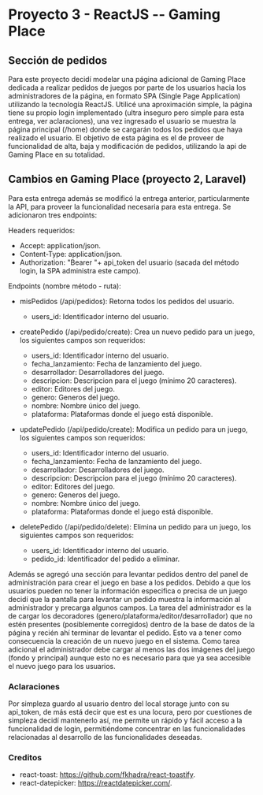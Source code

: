 # Proyecto 3 - ReactJS -- Gaming Place
## Sección de pedidos

Para este proyecto decidí modelar una página adicional de Gaming Place dedicada a realizar pedidos de juegos por parte de los usuarios hacia los administradores de la página, en formato SPA (Single Page Application) utilizando la tecnología ReactJS. Utilicé una aproximación simple, la página tiene su propio login implementado (ultra inseguro pero simple para esta entrega, ver aclaraciones), una vez ingresado el usuario se muestra la página principal (/home) donde se cargarán todos los pedidos que haya realizado el usuario. El objetivo de esta página es el de proveer de funcionalidad de alta, baja y modificación de pedidos, utilizando la api de Gaming Place en su totalidad.

## Cambios en Gaming Place (proyecto 2, Laravel)

Para esta entrega además se modificó la entrega anterior, particularmente la API, para proveer la funcionalidad necesaria para esta entrega. Se adicionaron tres endpoints:

Headers requeridos:
* Accept: application/json.
* Content-Type: application/json.
* Authorization: "Bearer "+ api_token del usuario (sacada del método login, la SPA administra este campo).

Endpoints (nombre método - ruta):

* misPedidos (/api/pedidos): Retorna todos los pedidos del usuario.
    * users_id: Identificador interno del usuario.

* createPedido (/api/pedido/create): Crea un nuevo pedido para un juego, los siguientes campos son requeridos:
    * users_id: Identificador interno del usuario.
    * fecha_lanzamiento: Fecha de lanzamiento del juego.
    * desarrollador: Desarrolladores del juego.
    * descripcion: Descripcion para el juego (mínimo 20 caracteres).
    * editor: Editores del juego.
    * genero: Generos del juego.
    * nombre: Nombre único del juego.
    * plataforma: Plataformas donde el juego está disponible.
    
* updatePedido (/api/pedido/create): Modifica un pedido para un juego, los siguientes campos son requeridos:
    * users_id: Identificador interno del usuario.
    * fecha_lanzamiento: Fecha de lanzamiento del juego.
    * desarrollador: Desarrolladores del juego.
    * descripcion: Descripcion para el juego (mínimo 20 caracteres).
    * editor: Editores del juego.
    * genero: Generos del juego.
    * nombre: Nombre único del juego.
    * plataforma: Plataformas donde el juego está disponible.

* deletePedido (/api/pedido/delete): Elimina un pedido para un juego, los siguientes campos son requeridos:
    * users_id: Identificador interno del usuario.
    * pedido_id: Identificador del pedido a eliminar.

Además se agregó una sección para levantar pedidos dentro del panel de administración para crear el juego en base a los pedidos. Debido a que los usuarios pueden no tener la información especifica o precisa de un juego decidí que la pantalla para levantar un pedido muestra la información al administrador y precarga algunos campos. La tarea del administrador es la de cargar los decoradores (genero/plataforma/editor/desarrollador) que no estén presentes (posiblemente corregidos) dentro de la base de datos de la página y recién ahí terminar de levantar el pedido. Esto va a tener como consecuencia la creación de un nuevo juego en el sistema. Como tarea adicional el administrador debe cargar al menos las dos imágenes del juego (fondo y principal) aunque esto no es necesario para que ya sea accesible el nuevo juego para los usuarios.

### Aclaraciones

Por simpleza guardo al usuario dentro del local storage junto con su api_token, de más está decir que est es una locura, pero por cuestiones de simpleza decidí mantenerlo así, me permite un rápido y fácil acceso a la funcionalidad de login, permitiéndome concentrar en las funcionalidades relacionadas al desarrollo de las funcionalidades deseadas.


### Creditos

* react-toast: https://github.com/fkhadra/react-toastify.
* react-datepicker: https://reactdatepicker.com/.
